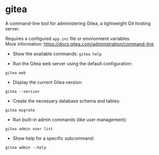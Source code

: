 # gitea

A command-line tool for administering Gitea, a lightweight Git hosting server.

Requires a configured `app.ini` file or environment variables.  
More information: https://docs.gitea.com/administration/command-line

- Show the available commands:
 `gitea help`

* Run the Gitea web server using the default configuration:

 `gitea web`

* Display the current Gitea version:

 `gitea --version`


* Create the necessary database schema and tables:

 `gitea migrate`

* Run built-in admin commands (like user management):

 `gitea admin user list`

* Show help for a specific subcommand:

 `gitea admin --help`